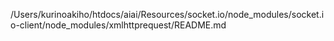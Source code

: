 /Users/kurinoakiho/htdocs/aiai/Resources/socket.io/node_modules/socket.io-client/node_modules/xmlhttprequest/README.md